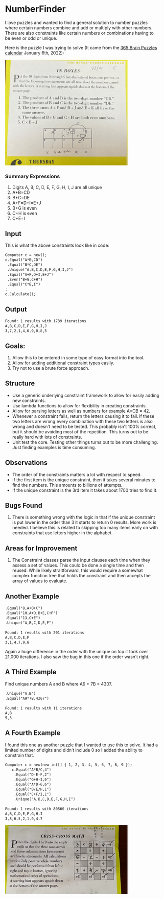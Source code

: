 # NumberFinder
I love puzzles and wanted to find a general solution to number puzzles where certain numbers combine and add or multiply with other numbers. There are also constraints like certain numbers or combinations having to be even or odd or unique.

Here is the puzzle I was trying to solve 
(It came from the [365 Brain Puzzles calendar](https://www.amazon.com/Mensa-Brain-Puzzlers-Page-Calendar/dp/1523513241) January 6th, 2022):

<img src="Puzzle.jpg" alt="Puzzle" width="400"/>

### Summary Expressions

1. Digits A, B, C, D, E, F, G, H, I, J are all unique
2. A*B=CD
3. B*C=DE
4. A+F=D+I=E+J
5. B+G is even
6. C+H is even
7. C*E=I


## Input
This is what the above constraints look like in code:
```
Computer c = new();
c.Equal("A*B,CD")
 .Equal("B*C,DE")
 .Unique("A,B,C,D,E,F,G,H,I,J")
 .Equal("A+F,D+I,E+J")
 .Even("B+G,C+H")
 .Equal("C*E,I")
;
c.Calculate();
```

## Output
```
Found: 1 results with 1739 iterations
A,B,C,D,E,F,G,H,I,J
3,7,2,1,4,6,9,0,8,5
```

## Goals: 
1. Allow this to be entered in some type of easy format into the tool.
2. Allow for adding additional constraint types easily.
3. Try not to use a brute force approach.

## Structure
* Use a generic underlying constraint framework to allow for easily adding new constraints. 
* Use lambda functions to allow for flexibility in creating constraints. 
* Allow for parsing letters as well as numbers for example A*CB = 42.
* Whenever a constraint fails, return the letters causing it to fail. 
If these two letters are wrong every combination with these two letters is also wrong and doesn't need to be tested. 
This probably isn't 100% correct, but it should be avoiding most of the repetition. 
This turns out to be really hard with lots of constraints.
* Unit test the core. Testing other things turns out to be more challenging. Just finding examples is time consuming.

## Observations
* The order of the constraints matters a lot with respect to speed.
* If the first item is the unique constraint, then it takes several minutes to find the numbers. This amounts to billions of attempts.
* If the unique constraint is the 3rd item it takes about 1700 tries to find it. 


## Bugs Found
1. There is something wrong with the logic in that if the unique constraint is put lower in the order than 3 it starts to return 0 results. More work is needed. I believe this is related to skipping too many items early on with constraints that use letters higher in the alphabet.

## Areas for Improvement
1. The Constraint classes parse the input clauses each time when they assess a set of values. This could be done a single time and then reused. While likely straitforward, this would require a somewhat complex function tree that holds the constraint and then accepts the array of values to evaluate.

## Another Example
```
.Equal("8,A+B+C")
.Equal("10,A+D,B+E,C+F")
.Equal("13,C+E")
.Unique("A,B,C,D,E,F")

Found: 1 results with 201 iterations
A,B,C,D,E,F
3,1,4,7,9,6
```

Again a huge difference in the order with the unique on top it took over 21,000 iterations.
I also saw the bug in this one if the order wasn't right.

## A Third Example
Find unique numbers A and B where A9 * 7B = 4307.

```
.Unique("A,B")
.Equal("A9*7B,4307")

Found: 1 results with 11 iterations
A,B
5,3
```

## A Fourth Example
I found this one as another puzzle that I wanted to use this to solve. It had a limited number of digits and didn't include 0 so I added the ability to constrain that.

```
Computer c = new(new int[] { 1, 2, 3, 4, 5, 6, 7, 8, 9 });
   c.Equal("A*B/C,4")
    .Equal("D-E-F,2")
    .Equal("G+H-I,6")
    .Equal("A*D-G,6")
    .Equal("B/E/H,1")
    .Equal("C+F/I,1")
    .Unique("A,B,C,D,E,F,G,H,I")
   
Found: 1 results with 80560 iterations
A,B,C,D,E,F,G,H,I
3,8,6,5,2,1,9,4,7
```

<img src="puzzle4.jpg" alt="Puzzle 4" width="400"/>
